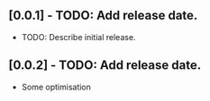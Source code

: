 ## [0.0.1] - TODO: Add release date.

* TODO: Describe initial release.

## [0.0.2] - TODO: Add release date.

* Some optimisation